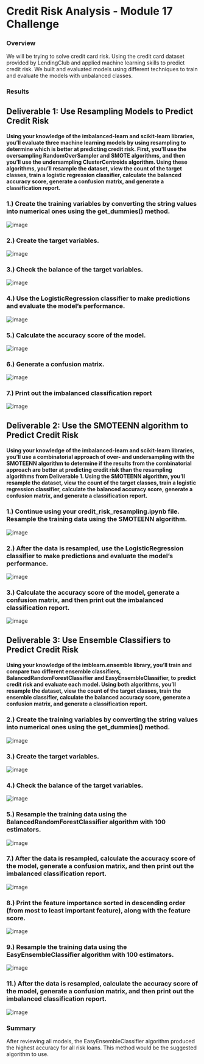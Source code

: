 # Credit Risk Analysis - Module 17 Challenge

### Overview
We will be trying to solve credit card risk. Using the credit card dataset provided by LendingClub and applied machine learning skills to predict credit risk. We built and evaluated models using different techniques to train and evaluate the models with unbalanced classes.

### Results

## Deliverable 1: Use Resampling Models to Predict Credit Risk
#### Using your knowledge of the imbalanced-learn and scikit-learn libraries, you’ll evaluate three machine learning models by using resampling to determine which is better at predicting credit risk. First, you’ll use the oversampling RandomOverSampler and SMOTE algorithms, and then you’ll use the undersampling ClusterCentroids algorithm. Using these algorithms, you’ll resample the dataset, view the count of the target classes, train a logistic regression classifier, calculate the balanced accuracy score, generate a confusion matrix, and generate a classification report.

### 1.) Create the training variables by converting the string values into numerical ones using the get_dummies() method.

![image](https://user-images.githubusercontent.com/87340105/155902745-07f7adde-6b99-4d1d-b91c-bbcf0ca3f9f2.png)

### 2.) Create the target variables.

![image](https://user-images.githubusercontent.com/87340105/155902757-e2961755-af46-4913-82a1-a9d282af45f1.png)

### 3.) Check the balance of the target variables.

![image](https://user-images.githubusercontent.com/87340105/155902770-3e137f3c-3906-4a0f-aec3-343a5ab8a7a0.png)

### 4.) Use the LogisticRegression classifier to make predictions and evaluate the model’s performance.

![image](https://user-images.githubusercontent.com/87340105/155902833-06cad1fb-7baa-419c-a7b8-4514fe60a3d5.png)

### 5.) Calculate the accuracy score of the model.

![image](https://user-images.githubusercontent.com/87340105/155902853-acf3609e-cb32-437b-a06c-52c0b25243c4.png)

### 6.) Generate a confusion matrix.

![image](https://user-images.githubusercontent.com/87340105/155902870-8e318e3f-d637-4d74-8e45-c777153784da.png)

### 7.) Print out the imbalanced classification report

![image](https://user-images.githubusercontent.com/87340105/155902887-32d58891-dd8e-4c13-8c4f-850508fd0f25.png)

## Deliverable 2: Use the SMOTEENN algorithm to Predict Credit Risk
#### Using your knowledge of the imbalanced-learn and scikit-learn libraries, you’ll use a combinatorial approach of over- and undersampling with the SMOTEENN algorithm to determine if the results from the combinatorial approach are better at predicting credit risk than the resampling algorithms from Deliverable 1. Using the SMOTEENN algorithm, you’ll resample the dataset, view the count of the target classes, train a logistic regression classifier, calculate the balanced accuracy score, generate a confusion matrix, and generate a classification report.

### 1.) Continue using your credit_risk_resampling.ipynb file. Resample the training data using the SMOTEENN algorithm.

![image](https://user-images.githubusercontent.com/87340105/155903184-5275210a-81d2-400f-b340-42148a23e3e4.png)

### 2.) After the data is resampled, use the LogisticRegression classifier to make predictions and evaluate the model’s performance.

![image](https://user-images.githubusercontent.com/87340105/155903191-a2e7f918-951c-4656-bf7c-21ed104ab9ff.png)

### 3.) Calculate the accuracy score of the model, generate a confusion matrix, and then print out the imbalanced classification report.

![image](https://user-images.githubusercontent.com/87340105/155903167-6d779b76-a7a2-41da-8243-1da417fb5138.png)

## Deliverable 3: Use Ensemble Classifiers to Predict Credit Risk
#### Using your knowledge of the imblearn.ensemble library, you’ll train and compare two different ensemble classifiers, BalancedRandomForestClassifier and EasyEnsembleClassifier, to predict credit risk and evaluate each model. Using both algorithms, you’ll resample the dataset, view the count of the target classes, train the ensemble classifier, calculate the balanced accuracy score, generate a confusion matrix, and generate a classification report.

### 2.) Create the training variables by converting the string values into numerical ones using the get_dummies() method.

![image](https://user-images.githubusercontent.com/87340105/155903610-91dd5f29-ba40-467f-9b6e-6a72d5607a1e.png)

### 3.) Create the target variables.

![image](https://user-images.githubusercontent.com/87340105/155903618-2e705a8c-4299-41e5-a371-ab8a17560f2f.png)

### 4.) Check the balance of the target variables.

![image](https://user-images.githubusercontent.com/87340105/155903648-1577060a-3dc7-4306-8ec4-c2331d060f27.png)

### 5.) Resample the training data using the BalancedRandomForestClassifier algorithm with 100 estimators.

![image](https://user-images.githubusercontent.com/87340105/155903660-1a47df98-13b5-49ed-9607-24a4405ae3b6.png)

### 7.) After the data is resampled, calculate the accuracy score of the model, generate a confusion matrix, and then print out the imbalanced classification report.

![image](https://user-images.githubusercontent.com/87340105/155903714-8c0a9cc7-675d-4f97-976f-7741b0feeab3.png)

### 8.) Print the feature importance sorted in descending order (from most to least important feature), along with the feature score.

![image](https://user-images.githubusercontent.com/87340105/155903728-662fe162-6ccc-47fa-bcce-728bcc8d03d9.png)

### 9.) Resample the training data using the EasyEnsembleClassifier algorithm with 100 estimators.

![image](https://user-images.githubusercontent.com/87340105/155903747-2be9f8b6-108c-48c7-a043-e234cdc4c901.png)

### 11.) After the data is resampled, calculate the accuracy score of the model, generate a confusion matrix, and then print out the imbalanced classification report.

![image](https://user-images.githubusercontent.com/87340105/155903755-537fd664-01b9-4a3c-9e85-d017acc634a2.png)


### Summary
After reviewing all models, the EasyEnsembleClassifier algorithm produced the highest accuracy for all risk loans.  This method would be the suggested algorithm to use.
